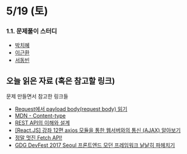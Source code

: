 # 5/19 (토)

### 1.1. 문제풀이 스터디

+ [박치혜](https://goo.gl/forms/dcAOgmHAdFxoZpCs1)
+ [이근환](https://goo.gl/forms/gj0VbV8KyzYxq9ay2)
  <!-- - [제출](https://docs.google.com/forms/d/e/1FAIpQLSeFjEaPz0Rl-cF1M2n9xyBCBrIUtDxDB-II0kMYL5kIJ5zNAw/viewscore?viewscore=AE0zAgAthThgsAFnbtVCPUg4snyYBK-J1DIJQ9H63DN_8NxLtwL1mCS1tDQPiw) -->
+ [서동빈](https://goo.gl/KEAgs2)
  <!-- - [제출](https://docs.google.com/forms/d/e/1FAIpQLScoi3505di5OXBRHv1ZC_SKnZGOwo-AMyIp9YPVFVjjrcqnZg/viewscore?viewscore=AE0zAgAFIRUkwxkJDi7hOh9FzXlV7T0hz4adl6nt8tthocrG9vZhqxXDRJEusg) -->

## 오늘 읽은 자료 (혹은 참고할 링크)

문제 만들면서 참고한 링크들
+ [Request에서 payload body(request body) 읽기](http://noritersand.tistory.com/257)
+ [MDN - Content-type](https://developer.mozilla.org/ko/docs/Web/HTTP/Headers/Content-Type)
+ [REST API의 이해와 설계](http://bcho.tistory.com/953)
+ [[React.JS] 강좌 12편 axios 모듈을 통한 웹서버와의 통신 (AJAX) 알아보기](https://velopert.com/1552)
+ [정말 멋진 Fetch API!](http://hacks.mozilla.or.kr/2015/05/this-api-is-so-fetching/)
+ [GDG DevFest 2017 Seoul 프론트엔드 모던 프레임워크 낱낱히 파헤치기](https://www.slideshare.net/KennethCeyer/gdg-devfest-2017-seoul-82177288)